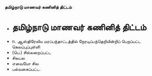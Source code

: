 **தமிழ்நாடு மாணவர் கணினித் திட்டம்**
- # தமிழ்நாடு மாணவர் கணினித் திட்டம்
- n. ஆஸ்திரேலிய மரப்பந்தாட்டத்தில் நேரடிப்பந்தெறியின்றிப் பெறப்பட்ட கெலப்புப்புள்ளி
- (பெ.) சில்லறைப்பட்ட
- சிலபல
-    எவையோ சில
- பல்வகைப்பட்ட.

